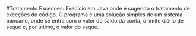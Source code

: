 #Tratamento Excecoes:
Execício em Java onde é sugerido o tratamento de exceções do código.
O programa é uma solução simples de um sistema bancário, onde se entra com o valor do saldo da conta, 
o limite diário de saque e, por último, o valor do saque.

